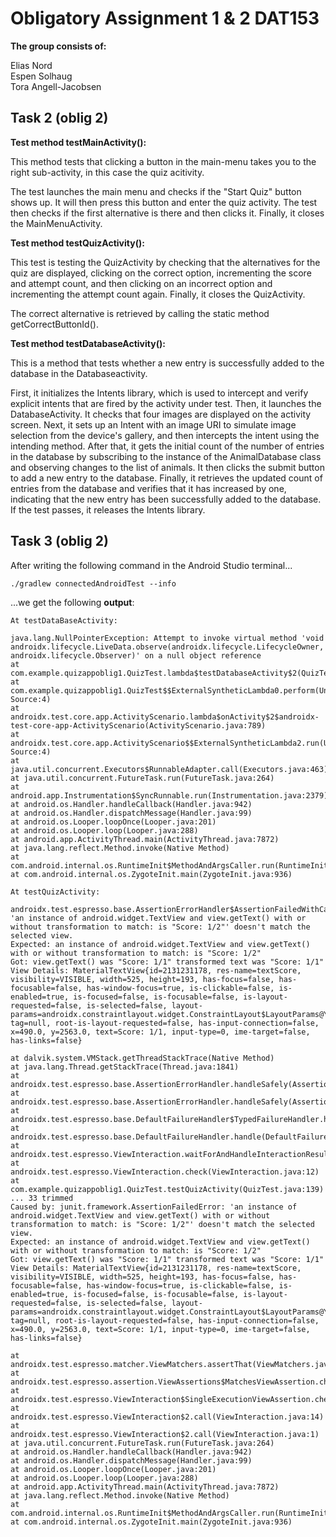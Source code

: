 # Obligatory Assignment 1 & 2 DAT153

**The group consists of:**

Elias Nord   
Espen Solhaug    
Tora Angell-Jacobsen 


## Task 2 (oblig 2)

**Test method testMainActivity():**

This method tests that clicking a button in the main-menu takes you to the right sub-activity, in this case the quiz acitivity. 

The test launches the main menu and checks if the "Start Quiz" button shows up. It will then press this button and enter the quiz activity. 
The test then checks if the first alternative is there and then clicks it. Finally, it closes the MainMenuActivity.

**Test method testQuizActivity():**

This test is testing the QuizActivity by checking that the alternatives for the quiz are displayed, 
clicking on the correct option, incrementing the score and attempt count, and then clicking on an incorrect 
option and incrementing the attempt count again. Finally, it closes the QuizActivity.

The correct alternative is retrieved by calling the static method getCorrectButtonId().

**Test method testDatabaseActivity():**

This is a method that tests whether a new entry is successfully added to the database in the Databaseactivity. 

First, it initializes the Intents library, which is used to intercept and verify explicit intents that are fired by the activity under test. Then, it launches the DatabaseActivity. It checks that four images are displayed on the activity screen. Next, it sets up an Intent with an image URI to simulate image selection from the device's gallery, and then intercepts the intent using the intending method. After that, it gets the initial count of the number of entries in the database by subscribing to the instance of the AnimalDatabase class and observing changes to the list of animals. It then clicks the submit button to add a new entry to the database. Finally, it retrieves the updated count of entries from the database and verifies that it has increased by one, indicating that the new entry has been successfully added to the database. If the test passes, it releases the Intents library.


## Task 3 (oblig 2)

After writing the following command in the Android Studio terminal...  

```
./gradlew connectedAndroidTest --info
```


...we get the following **output**:

```
At testDataBaseActivity:

java.lang.NullPointerException: Attempt to invoke virtual method 'void androidx.lifecycle.LiveData.observe(androidx.lifecycle.LifecycleOwner, androidx.lifecycle.Observer)' on a null object reference
at com.example.quizappoblig1.QuizTest.lambda$testDatabaseActivity$2(QuizTest.java:181)
at com.example.quizappoblig1.QuizTest$$ExternalSyntheticLambda0.perform(Unknown Source:4)
at androidx.test.core.app.ActivityScenario.lambda$onActivity$2$androidx-test-core-app-ActivityScenario(ActivityScenario.java:789)
at androidx.test.core.app.ActivityScenario$$ExternalSyntheticLambda2.run(Unknown Source:4)
at java.util.concurrent.Executors$RunnableAdapter.call(Executors.java:463)
at java.util.concurrent.FutureTask.run(FutureTask.java:264)
at android.app.Instrumentation$SyncRunnable.run(Instrumentation.java:2379)
at android.os.Handler.handleCallback(Handler.java:942)
at android.os.Handler.dispatchMessage(Handler.java:99)
at android.os.Looper.loopOnce(Looper.java:201)
at android.os.Looper.loop(Looper.java:288)
at android.app.ActivityThread.main(ActivityThread.java:7872)
at java.lang.reflect.Method.invoke(Native Method)
at com.android.internal.os.RuntimeInit$MethodAndArgsCaller.run(RuntimeInit.java:548)
at com.android.internal.os.ZygoteInit.main(ZygoteInit.java:936)

At testQuizActivity:

androidx.test.espresso.base.AssertionErrorHandler$AssertionFailedWithCauseError: 'an instance of android.widget.TextView and view.getText() with or without transformation to match: is "Score: 1/2"' doesn't match the selected view.
Expected: an instance of android.widget.TextView and view.getText() with or without transformation to match: is "Score: 1/2"
Got: view.getText() was "Score: 1/1" transformed text was "Score: 1/1"
View Details: MaterialTextView{id=2131231178, res-name=textScore, visibility=VISIBLE, width=525, height=193, has-focus=false, has-focusable=false, has-window-focus=true, is-clickable=false, is-enabled=true, is-focused=false, is-focusable=false, is-layout-requested=false, is-selected=false, layout-params=androidx.constraintlayout.widget.ConstraintLayout$LayoutParams@YYYYYY, tag=null, root-is-layout-requested=false, has-input-connection=false, x=490.0, y=2563.0, text=Score: 1/1, input-type=0, ime-target=false, has-links=false}

at dalvik.system.VMStack.getThreadStackTrace(Native Method)
at java.lang.Thread.getStackTrace(Thread.java:1841)
at androidx.test.espresso.base.AssertionErrorHandler.handleSafely(AssertionErrorHandler.java:3)
at androidx.test.espresso.base.AssertionErrorHandler.handleSafely(AssertionErrorHandler.java:1)
at androidx.test.espresso.base.DefaultFailureHandler$TypedFailureHandler.handle(DefaultFailureHandler.java:4)
at androidx.test.espresso.base.DefaultFailureHandler.handle(DefaultFailureHandler.java:5)
at androidx.test.espresso.ViewInteraction.waitForAndHandleInteractionResults(ViewInteraction.java:5)
at androidx.test.espresso.ViewInteraction.check(ViewInteraction.java:12)
at com.example.quizappoblig1.QuizTest.testQuizActivity(QuizTest.java:139)
... 33 trimmed
Caused by: junit.framework.AssertionFailedError: 'an instance of android.widget.TextView and view.getText() with or without transformation to match: is "Score: 1/2"' doesn't match the selected view.
Expected: an instance of android.widget.TextView and view.getText() with or without transformation to match: is "Score: 1/2"
Got: view.getText() was "Score: 1/1" transformed text was "Score: 1/1"
View Details: MaterialTextView{id=2131231178, res-name=textScore, visibility=VISIBLE, width=525, height=193, has-focus=false, has-focusable=false, has-window-focus=true, is-clickable=false, is-enabled=true, is-focused=false, is-focusable=false, is-layout-requested=false, is-selected=false, layout-params=androidx.constraintlayout.widget.ConstraintLayout$LayoutParams@YYYYYY, tag=null, root-is-layout-requested=false, has-input-connection=false, x=490.0, y=2563.0, text=Score: 1/1, input-type=0, ime-target=false, has-links=false}

at androidx.test.espresso.matcher.ViewMatchers.assertThat(ViewMatchers.java:16)
at androidx.test.espresso.assertion.ViewAssertions$MatchesViewAssertion.check(ViewAssertions.java:7)
at androidx.test.espresso.ViewInteraction$SingleExecutionViewAssertion.check(ViewInteraction.java:2)
at androidx.test.espresso.ViewInteraction$2.call(ViewInteraction.java:14)
at androidx.test.espresso.ViewInteraction$2.call(ViewInteraction.java:1)
at java.util.concurrent.FutureTask.run(FutureTask.java:264)
at android.os.Handler.handleCallback(Handler.java:942)
at android.os.Handler.dispatchMessage(Handler.java:99)
at android.os.Looper.loopOnce(Looper.java:201)
at android.os.Looper.loop(Looper.java:288)
at android.app.ActivityThread.main(ActivityThread.java:7872)
at java.lang.reflect.Method.invoke(Native Method)
at com.android.internal.os.RuntimeInit$MethodAndArgsCaller.run(RuntimeInit.java:548)
at com.android.internal.os.ZygoteInit.main(ZygoteInit.java:936)
```



